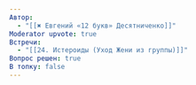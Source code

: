 ```yaml
---
Автор:
  - "[[✖️ Евгений «12 букв» Десятниченко]]"
Moderator upvote: true
Встречи:
  - "[[24. Истероиды (Уход Жени из группы)]]"
Вопрос решен: true
В топку: false
---
```

